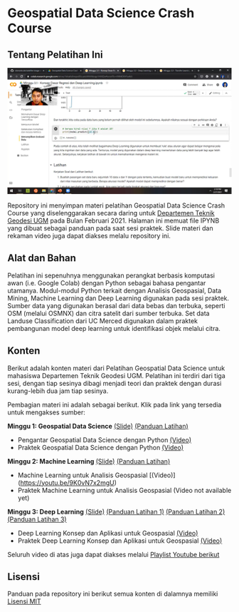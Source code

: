 # Geospatial Data Science Crash Course

## Tentang Pelatihan Ini

![](snapshot.png)

Repository ini menyimpan materi pelatihan Geospatial Data Science Crash Course yang diselenggarakan secara daring untuk [Departemen Teknik Geodesi UGM](http://geodesi.ugm.ac.id/) pada Bulan Februari 2021. Halaman ini memuat file IPYNB yang dibuat sebagai panduan pada saat sesi praktek. Slide materi dan rekaman video juga dapat diakses melalu repository ini.

## Alat dan Bahan

Pelatihan ini sepenuhnya menggunakan perangkat berbasis komputasi awan (i.e. Google Colab) dengan Python sebagai bahasa pengantar utamanya. Modul-modul Python terkait dengan Analisis Geospasial, Data Mining, Machine Learning dan Deep Learning digunakan pada sesi praktek. Sumber data yang digunakan berasal dari data bebas dan terbuka, seperti OSM (melalui OSMNX) dan citra satelit dari sumber terbuka. Set data Landuse Classification dari UC Merced digunakan dalam praktek pembangunan model deep learning untuk identifikasi objek melalui citra.

## Konten

Berikut adalah konten materi dari Pelatihan Geospatial Data Science untuk mahasiswa Departemen Teknik Geodesi UGM. Pelatihan ini terdiri dari tiga sesi, dengan tiap sesinya dibagi menjadi teori dan praktek dengan durasi kurang-lebih dua jam tiap sesinya. 

Pembagian materi ini adalah sebagai berikut. Klik pada link yang tersedia untuk mengakses sumber:

**Minggu 1: Geospatial Data Science** [(Slide)](https://github.com/danylaksono/gds-crashcourse/blob/main/Slides/Hari%201.%20Pengantar%20Geospatial%20Data%20Science.pptx) [(Panduan Latihan)](https://colab.research.google.com/github/danylaksono/gds-crashcourse/blob/main/Minggu%201%20-%20Pengantar%20Geospatial%20Data%20Science.ipynb)
- Pengantar Geospatial Data Science dengan Python [(Video)](https://youtu.be/oiFxor0lhs8)
- Praktek Geospatial Data Science dengan Python [(Video)](https://youtu.be/-f8lZG44WXE)

**Minggu 2: Machine Learning** [(Slide)](https://github.com/danylaksono/gds-crashcourse/blob/main/Slides/Hari%202.%20Machine%20Learning.pptx) [(Panduan Latihan)](https://colab.research.google.com/github/danylaksono/gds-crashcourse/blob/main/Minggu%202%20-%20Machine%20Learning%20untuk%20Aplikasi%20Geospasial.ipynb)
- Machine Learning untuk Analisis Geospasial [(Video)] (https://youtu.be/9K0vN7x2mgU)
- Praktek Machine Learning untuk Analisis Geospasial (Video not available yet) 

**Minggu 3: Deep Learning** [(Slide)](https://github.com/danylaksono/gds-crashcourse/blob/main/Slides/Hari%202.%20Machine%20Learning.pptx) [(Panduan Latihan 1)](https://colab.research.google.com/github/danylaksono/gds-crashcourse/blob/main/Minggu%203.1%20-%20Konsep%20Dasar%20Regresi%20dan%20Deep%20Learning.ipynb) [(Panduan Latihan 2)](https://colab.research.google.com/github/danylaksono/gds-crashcourse/blob/main/Minggu%203.2%20-%20Deep%20Learning%20untuk%20aplikasi%20Geospasial.ipynb) [(Panduan Latihan 3)](https://colab.research.google.com/github/danylaksono/gds-crashcourse/blob/main/Minggu%203.3%20-%20Transfer%20Learning%20dengan%20Pre-trained%20Model.ipynb)
- Deep Learning Konsep dan Aplikasi untuk Geospasial [(Video)](https://youtu.be/mEP-jFqKqDs) 
- Praktek Deep Learning Konsep dan Aplikasi untuk Geospasial [(Video)](https://youtu.be/jjHjC6PnHF0) 

Seluruh video di atas juga dapat diakses melalui [Playlist Youtube berikut](https://youtube.com/playlist?list=PLKQ640mmnxQ85Qz1ONU34nUC7We_xwYSE)


## Lisensi
	
Panduan pada repository ini berikut semua konten di dalamnya memiliki [Lisensi MIT](https://opensource.org/licenses/MIT)
